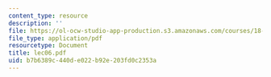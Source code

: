 ```yaml
---
content_type: resource
description: ''
file: https://ol-ocw-studio-app-production.s3.amazonaws.com/courses/18-366-random-walks-and-diffusion-fall-2006/b7b6389c440de022b92e203fd0c2353a_lec06.pdf
file_type: application/pdf
resourcetype: Document
title: lec06.pdf
uid: b7b6389c-440d-e022-b92e-203fd0c2353a
---
```

